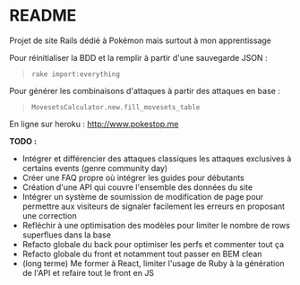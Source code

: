 # README

Projet de site Rails dédié à Pokémon mais surtout à mon apprentissage

Pour réinitialiser la BDD et la remplir à partir d'une sauvegarde JSON :
> `rake import:everything`

Pour générer les combinaisons d'attaques à partir des attaques en base :
> `MovesetsCalculator.new.fill_movesets_table` 

En ligne sur heroku : http://www.pokestop.me

__TODO :__

* Intégrer et différencier des attaques classiques les attaques exclusives à certains events (genre community day)
* Créer une FAQ propre où intégrer les guides pour débutants
* Création d'une API qui couvre l'ensemble des données du site
* Intégrer un système de soumission de modification de page pour permettre aux visiteurs de signaler facilement les erreurs en proposant une correction
* Refléchir à une optimisation des modèles pour limiter le nombre de rows superflues dans la base
* Refacto globale du back pour optimiser les perfs et commenter tout ça
* Refacto globale du front et notamment tout passer en BEM clean
* (long terme) Me former à React, limiter l'usage de Ruby à la génération de l'API et refaire tout le front en JS

